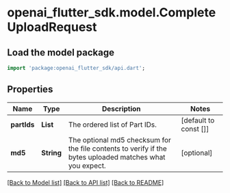 # openai_flutter_sdk.model.CompleteUploadRequest

## Load the model package
```dart
import 'package:openai_flutter_sdk/api.dart';
```

## Properties
Name | Type | Description | Notes
------------ | ------------- | ------------- | -------------
**partIds** | **List<String>** | The ordered list of Part IDs.  | [default to const []]
**md5** | **String** | The optional md5 checksum for the file contents to verify if the bytes uploaded matches what you expect.  | [optional] 

[[Back to Model list]](../README.md#documentation-for-models) [[Back to API list]](../README.md#documentation-for-api-endpoints) [[Back to README]](../README.md)



